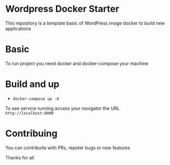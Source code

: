 # Wordpress Docker Starter

This repository is a template basic of WordPress image docker to build new applications

# Basic

To run project you need docker and docker-compose your machine

# Build and up

- `docker-compose up -d`

To see service running access your navigator the URL `http://localhost:8000`

# Contribuing

You can contribuite with PRs, repoter bugs or new features

Thanks for all